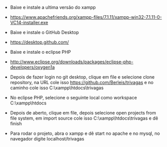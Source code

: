 - Baixe e instale a ultima versão do xampp

- https://www.apachefriends.org/xampp-files/7.1.11/xampp-win32-7.1.11-0-VC14-installer.exe

- Baixe e instale o GitHub Desktop

- https://desktop.github.com/

- Baixe e instale o eclipse PHP

- http://www.eclipse.org/downloads/packages/eclipse-php-developers/oxygen1a

- Depois de fazer login no git desktop, clique em file e selecione clone repository, na
URL cole isso https://github.com/Berleis/trivagas e no caminho cole isso C:\xampp\htdocs\trivagas

- No eclipse PHP, selecione o seguinte local como workspace C:\xampp\htdocs

- Depois de aberto, clique em file, depois selecione open projects from file system, em import source cole isso C:\xampp\htdocs\trivagas e dê finish

- Para rodar o projeto, abra o xampp e dê start no apache e no mysql, no navegador digite localhost/trivagas